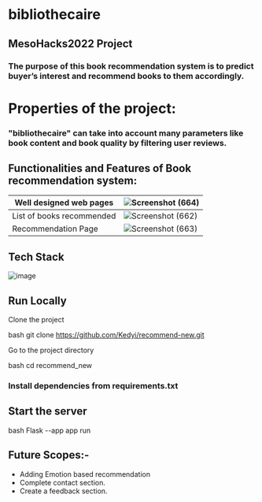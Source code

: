 # bibliothecaire
## MesoHacks2022 Project
### The purpose of this book recommendation system is to predict buyer’s interest and recommend books to them accordingly. 

# Properties of the project:
### "bibliothecaire" can take into account many parameters like book content and book quality by filtering user reviews.


## Functionalities and Features of Book recommendation system:

|Well designed web pages| ![Screenshot (664)](https://user-images.githubusercontent.com/74545248/188308667-541c68aa-e451-41a5-a0f2-e566d5bf60fc.png)  | 
|-----------| ------------- | 
| List of books recommended|  ![Screenshot (662)](https://user-images.githubusercontent.com/74545248/188308710-32fbc4ff-b7a7-4181-b672-32d6eda091d1.png) | 
|Recommendation Page| ![Screenshot (663)](https://user-images.githubusercontent.com/74545248/188308687-5999412c-a427-446e-b337-d314b4caf610.png)  | 


## Tech Stack

![image](https://user-images.githubusercontent.com/93571457/185930583-e92c061d-3bf5-45d1-b083-da144d9a139f.png)


## Run Locally

Clone the project

bash
  git clone https://github.com/Kedyi/recommend-new.git


Go to the project directory

bash
  cd recommend_new


### Install dependencies from requirements.txt
## Start the server

bash
  Flask --app app  run


## Future Scopes:-
- Adding Emotion based recommendation
- Complete contact section.
- Create a feedback section.
